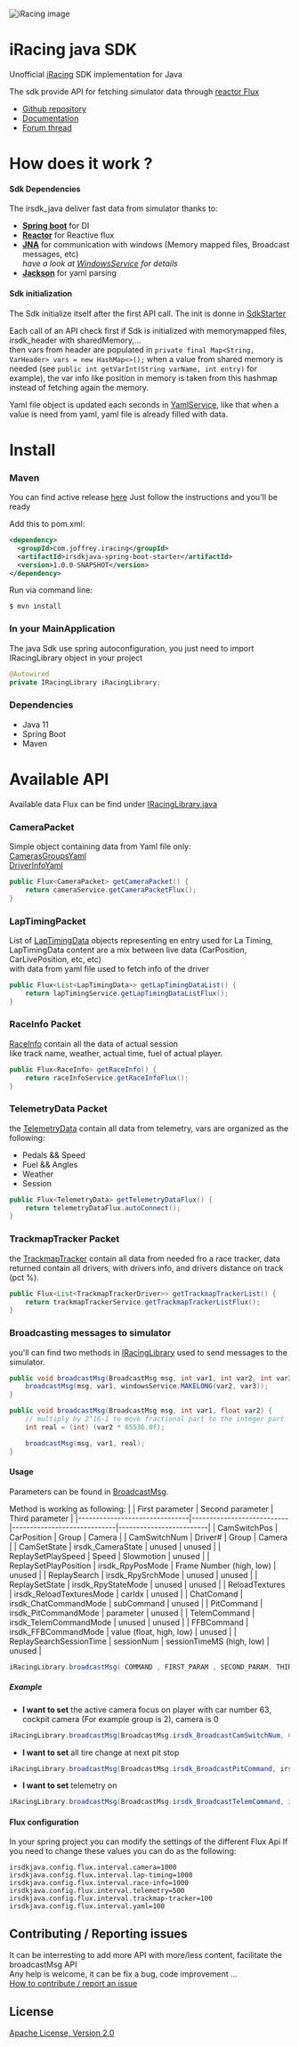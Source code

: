 ![iRacing image](https://www.jayski.com/wp-content/uploads/sites/31/2020/03/14/iRacing.png)

# iRacing java SDK  
Unofficial [iRacing](https://www.iracing.com/) SDK implementation for Java

The sdk provide API for fetching simulator data through [reactor Flux](https://projectreactor.io/) 

* [Github repository](https://github.com/JBonifay/irsdk_java)  
* [Documentation](https://jbonifay.github.io/irsdk_java/)  
* [Forum thread](https://members.iracing.com/jforum/posts/list/3749393.page#12148089)  

# How does it work ?
#### Sdk Dependencies
The irsdk_java deliver fast data from simulator thanks to:
- **[Spring boot](https://spring.io/)** for DI
- **[Reactor](reactor.io)** for Reactive flux
- **[JNA](https://github.com/java-native-access/jna)** for communication with windows (Memory mapped files, Broadcast messages, etc)  
_have a look at [WindowsService](https://github.com/JBonifay/irsdk_java/blob/master/src/main/java/com/joffrey/irsdkjava/windows/WindowsService.java) for details_
- **[Jackson](https://github.com/FasterXML/jackson)** for yaml parsing

#### Sdk initialization
The Sdk initialize itself after the first API call.
The init is donne in [SdkStarter](https://github.com/JBonifay/irsdk_java/blob/master/src/main/java/com/joffrey/irsdkjava/model/SdkStarter.java)  

Each call of an API check first if Sdk is initialized with memorymapped files, irsdk_header with sharedMemory,...  
then vars from header are populated in `private final Map<String, VarHeader> vars = new HashMap<>();`
when a value from shared memory is needed (see `public int getVarInt(String varName, int entry)` for example), the var info like position in memory is taken from this hashmap instead of fetching again the memory.

Yaml file object is updated each seconds in [YamlService](https://github.com/JBonifay/irsdk_java/blob/master/src/main/java/com/joffrey/irsdkjava/yaml/YamlService.java),
like that when a value is need from yaml, yaml file is already filled with data.

# Install
### Maven
You can find active release [here](https://github.com/JBonifay/irsdk_java/packages/449562)
Just follow the instructions and you'll be ready

Add this to pom.xml:
```xml
<dependency>
  <groupId>com.joffrey.iracing</groupId>
  <artifactId>irsdkjava-spring-boot-starter</artifactId>
  <version>1.0.0-SNAPSHOT</version>
</dependency>
```

Run via command line:
```
$ mvn install
```

### In your MainApplication
The java Sdk use spring autoconfiguration, you just need to import IRacingLibrary object in your project 

```java
@Autowired
private IRacingLibrary iRacingLibrary;
``` 


### Dependencies  
- Java 11  
- Spring Boot  
- Maven  


# Available API  
Available data Flux can be find under [IRacingLibrary.java](https://github.com/JBonifay/irsdk_java/blob/master/src/main/java/com/joffrey/irsdkjava/IRacingLibrary.java)

### CameraPacket
Simple object containing data from Yaml file only:  
[CamerasGroupsYaml](https://github.com/JBonifay/irsdk_java/blob/master/src/main/java/com/joffrey/irsdkjava/yaml/irsdkyaml/CamerasGroupsYaml.java)  
[DriverInfoYaml](https://github.com/JBonifay/irsdk_java/blob/master/src/main/java/com/joffrey/irsdkjava/yaml/irsdkyaml/DriverInfoYaml.java)  

```java
public Flux<CameraPacket> getCameraPacket() {
    return cameraService.getCameraPacketFlux();
}
```


### LapTimingPacket
List of [LapTimingData](https://github.com/JBonifay/irsdk_java/blob/master/src/main/java/com/joffrey/irsdkjava/laptiming/model/LapTimingData.java) objects representing en entry used for La Timing,  
LapTimingData content are a mix between live data (CarPosition, CarLivePosition, etc, etc)  
with data from yaml file used to fetch info of the driver 
```java
public Flux<List<LapTimingData>> getLapTimingDataList() {
    return lapTimingService.getLapTimingDataListFlux();
}
```


### RaceInfo Packet
[RaceInfo](https://github.com/JBonifay/irsdk_java/blob/master/src/main/java/com/joffrey/irsdkjava/raceinfo/model/RaceInfo.java) contain all the data of actual session  
like track name, weather, actual time, fuel of actual player.

```java
public Flux<RaceInfo> getRaceInfo() {
    return raceInfoService.getRaceInfoFlux();
}
```


### TelemetryData Packet
the [TelemetryData](https://github.com/JBonifay/irsdk_java/blob/master/src/main/java/com/joffrey/irsdkjava/telemetry/model/TelemetryData.java) contain all data from telemetry,  vars are organized as the following:  
- Pedals && Speed  
- Fuel && Angles  
- Weather  
- Session  
```java
public Flux<TelemetryData> getTelemetryDataFlux() {
    return telemetryDataFlux.autoConnect();
}
```

### TrackmapTracker Packet
the [TrackmapTracker](https://github.com/JBonifay/irsdk_java/blob/master/src/main/java/com/joffrey/irsdkjava/trackmaptracker/model/TrackmapTrackerDriver.java) contain all data from needed fro a race tracker, data returned contain all drivers, with drivers info, and drivers distance on track (pct %).
```java
public Flux<List<TrackmapTrackerDriver>> getTrackmapTrackerList() {
    return trackmapTrackerService.getTrackmapTrackerListFlux();
}
```

### Broadcasting messages to simulator
you'll can find two methods in [IRacingLibrary](https://github.com/JBonifay/irsdk_java/blob/master/src/main/java/com/joffrey/irsdkjava/IRacingLibrary.java) used to send messages to the simulator.
```java
public void broadcastMsg(BroadcastMsg msg, int var1, int var2, int var3) {
    broadcastMsg(msg, var1, windowsService.MAKELONG(var2, var3));
}

public void broadcastMsg(BroadcastMsg msg, int var1, float var2) {
    // multiply by 2^16-1 to move fractional part to the integer part
    int real = (int) (var2 * 65536.0f);

    broadcastMsg(msg, var1, real);
}
```

#### Usage
Parameters can be found in [BroadcastMsg](https://github.com/JBonifay/irsdk_java/blob/master/src/main/java/com/joffrey/irsdkjava/model/defines/BroadcastMsg.java).  

Method is working as following:
|                               |       First parameter     |       Second parameter      |     Third parameter     |
|-------------------------------|---------------------------|-----------------------------|-------------------------|
| CamSwitchPos                  | CarPosition         	    | Group      	              | Camera       	        |
| CamSwitchNum                  | Driver#           	    | Group      	              | Camera       	        |
| CamSetState                   | irsdk_CameraState 	    | unused     	              | unused       	        |
| ReplaySetPlaySpeed            | Speed             	    | Slowmotion 	              | unused       	        |
| ReplaySetPlayPosition         | irsdk_RpyPosMode    	    | Frame Number (high, low)    | unused       	        |
| ReplaySearch                  | irsdk_RpySrchMode    	    | unused                      | unused       	        |
| ReplaySetState                | irsdk_RpyStateMode   	    | unused                      | unused       	        |
| ReloadTextures                | irsdk_ReloadTexturesMode  | carIdx                      | unused       	        |
| ChatComand                    | irsdk_ChatCommandMode     | subCommand                  | unused       	        |
| PitCommand                    | irsdk_PitCommandMode      | parameter                   | unused       	        |
| TelemCommand                  | irsdk_TelemCommandMode    | unused                      | unused       	        |
| FFBCommand                    | irsdk_FFBCommandMode      | value (float, high, low)    | unused       	        |
| ReplaySearchSessionTime       | sessionNum                | sessionTimeMS (high, low)   | unused       	        |

```java
iRacingLibrary.broadcastMsg( COMMAND , FIRST_PARAM , SECOND_PARAM, THIRD_PARAM);
```

##### Example
- **I want to set** the active camera focus on player with car number 63, cockpit camera (For example group is 2), camera is 0 
```java
iRacingLibrary.broadcastMsg(BroadcastMsg.irsdk_BroadcastCamSwitchNum, 63, 2, 0);
```
- **I want to set** all tire change at next pit stop 
```java
iRacingLibrary.broadcastMsg(BroadcastMsg.irsdk_BroadcastPitCommand, irsdk_PitCommand_ClearTires, 0, 0);
```

- **I want to set** telemetry on 
```java
iRacingLibrary.broadcastMsg(BroadcastMsg.irsdk_BroadcastTelemCommand, irsdk_TelemCommand_Start, 0, 0);
```

#### Flux configuration
     
In your spring project you can modify the settings of the different Flux Api
If you need to change these values you can do as the following:
```properties
irsdkjava.config.flux.interval.camera=1000
irsdkjava.config.flux.interval.lap-timing=1000
irsdkjava.config.flux.interval.race-info=1000
irsdkjava.config.flux.interval.telemetry=500
irsdkjava.config.flux.interval.trackmap-tracker=100
irsdkjava.config.flux.interval.yaml=100
```  

## Contributing / Reporting issues
It can be interresting to add more API with more/less content, facilitate the broadcastMsg API  
Any help is welcome, it can be fix a bug, code improvement ...   
[How to contribute / report an issue](CONTRIBUTING.md)

## License
[Apache License, Version 2.0](http://www.apache.org/licenses/LICENSE-2.0.html)
